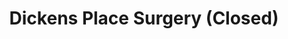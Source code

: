 ---
title: "Dickens Place Surgery (Closed)"
url: /chelmsford/dickens-place-surgery-closed/
shop: Leerstehend
---